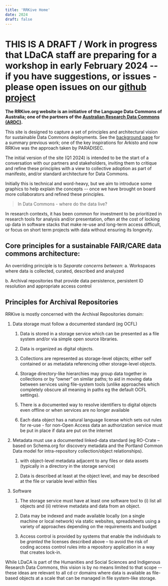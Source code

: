 ```yaml
---
title: 'RRKive Home'
date: 2024
draft: false
---
```


# THIS IS A DRAFT / Work in progress that LDaCA staff are preparing for a workshop in early February 2024 -- if you have suggestions, or issues - please open issues on our [github project](https://github.com/Language-Research-Technology/rrkive-website)

<b>The RRKive.org website is an initiative of the Language Data Commons of Australia; one of the partners of the [Australian Research Data Commons (ARDC)](https://ardc.edu.au).</b>

This site is designed to capture a set of principles and architectural vision for sustainable Data Commons deployments. See the [background page](./background/) for a summary previous work; one of the key inspirations for Arkisto and now RRKive was the approach taken by PARADISEC.

The initial version of the site (Q1 2024) is intended to be the start of a conversation with our partners and stakeholders, inviting them to critique and refine these principles with a view to collective adoption as part of manifesto, and/or standard architecture for Data Commons.

 Initially this is technical and word-heavy, but we aim to introduce some graphics to help explain the concepts -- once we have brought on board more collaborators and refined these principles.

> In Data Commons - where do the data live?

In research contexts, it has been common for investment to be prioritized in research tools for analysis and/or presentation, often at the cost of locking up data in software stacks that make re-use and long-term access difficult, or focus on short term projects with data without ensuring its longevity.

## Core principles for a sustainable FAIR/CARE data commons architecture:

An  overriding principle is to *Separate concerns between*:
  a. Workspaces where data is collected, curated, described and analyzed

  b. Archival repositories that provide data persistence, persistent ID resolution and appropriate access control 


## Principles for Archival Repositories

RRKive is mostly concerned with the Archival Repositories domain:

1. Data storage must follow a documented standard (eg  OCFL)

    1. Data is stored in a storage service which can be presented as a file system and/or via simple open source libraries.

    1. Data is organized as digital objects.  

      1. Collections are represented  as storage-level objects; either self contained or as metadata referencing other storage-level objects. 

      1. Storage directory-like hierarchies may group data together in collections or by “owner” on similar paths; to aid in moving data between services using file-system tools (unlike approaches which completely obscure all meaning in paths eg the default OCFL settings).

    1. There is a documented way to resolve identifiers to digital objects even offline or when services are no longer available
    
    1.  Each data object has a natural language license which sets out rules for re-use - for non-Open Access data an authorization service must be put in place if data are put on the internet

1. Metadata must use a documented linked-data standard (eg RO-Crate – based on Schema.org for discovery metadata  and the Portland Common Data model for intra-repository collection/object relationships).
    
    1. with object-level metadata adjacent to any files or data assets (typically in a directory in the storage service)

    1. Data is described at least at the object level, and may be described at the file or variable level within files

1. Software

    1. The storage service must have at least one software tool  to (i) list all objects and (ii) retrieve metadata and data from an object.

    1. Data may be indexed and made available locally (on a single machine or local network) via static websites, spreadsheets using a variety of approaches depending on the requirements and budget

    1. Access control is provided by systems that enable the individuals to be *granted* the licenses described above – to avoid the risk of coding access control rules into a repository application in a way that creates lock-in.


While LDaCA is part of the Humanities and Social Sciences and Indigenous Research Data Commons, this vision is by no means limited to that scope -- these ideas are relevant to all cd cr   domains where data is available as file-based objects at a scale that can be managed in file system-like storage.